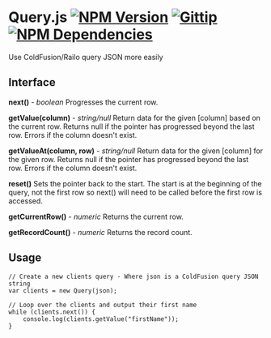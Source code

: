 Query.js [![NPM Version](https://badge.fury.io/js/cf-query.svg)](https://badge.fury.io/js/cf-query) [![Gittip](https://img.shields.io/gittip/clarkie.svg)](https://www.gittip.com/clarkie/) [![NPM Dependencies](https://david-dm.org/clarkie/Query.js.png)](https://david-dm.org/clarkie/Query.js)
========

Use ColdFusion/Railo query JSON more easily

Interface
---------

**next()** - _boolean_
Progresses the current row.

**getValue(column)** - _string/null_
Return data for the given [column] based on the current row. Returns null if the pointer has progressed beyond the last row. Errors if the column doesn't exist.

**getValueAt(column, row)** - _string/null_
Return data for the given [column] for the given row. Returns null if the pointer has progressed beyond the last row. Errors if the column doesn't exist.

**reset()**
Sets the pointer back to the start. The start is at the beginning of the query, not the first row so next() will need to be called before the first row is accessed.

**getCurrentRow()** - _numeric_
Returns the current row.

**getRecordCount()** - _numeric_
Returns the record count.

Usage
-----

	// Create a new clients query - Where json is a ColdFusion query JSON string
	var clients = new Query(json);

	// Loop over the clients and output their first name
	while (clients.next()) {
		console.log(clients.getValue("firstName"));
	}
